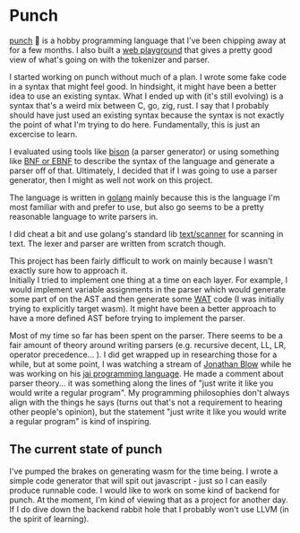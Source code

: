 # Punch
[punch](https://github.com/dfirebaugh/punch) 🥊 is a hobby programming language that I've been chipping away at for a few months.
I also built a [web playground](https://dfirebaugh.github.io/punch/) that gives a pretty good view of what's going on with the tokenizer and parser.

I started working on punch without much of a plan.  I wrote some fake code in a syntax that might feel good.  In hindsight, it might have been a better idea to use an existing syntax.  What I ended up with (it's still evolving) is a syntax that's a weird mix between C, go, zig, rust.  I say that I probably should have just used an existing syntax because the syntax is not exactly the point of what I'm trying to do here.  Fundamentally, this is just an excercise to learn.

I evaluated using tools like [bison](https://www.gnu.org/software/bison/) (a parser generator) or using something like [BNF or EBNF](https://en.wikipedia.org/wiki/Backus%E2%80%93Naur_form) to describe the syntax of the language and generate a parser off of that. Ultimately, I decided that if I was going to use a parser generator, then I might as well not work on this project. 

The language is written in [golang](https://go.dev/) mainly because this is the language I'm most familiar with and prefer to use, but also go seems to be a pretty reasonable language to write parsers in.

I did cheat a bit and use golang's standard lib [text/scanner](https://pkg.go.dev/text/scanner) for scanning in text.  The lexer and parser are written from scratch though.

This project has been fairly difficult to work on mainly because I wasn't exactly sure how to approach it.  
Initially I tried to implement one thing at a time on each layer.  For example, I would implement variable assignments in the parser which would generate some part of on the AST and then generate some [WAT](https://developer.mozilla.org/en-US/docs/WebAssembly/Understanding_the_text_format) code (I was initially trying to explicitly target wasm).
It might have been a better approach to have a more defined AST before trying to implement the parser.

Most of my time so far has been spent on the parser.  There seems to be a fair amount of theory around writing parsers (e.g. recursive decent, LL, LR, operator precedence... ).  I did get wrapped up in researching those for a while, but at some point, I was watching a stream of [Jonathan Blow](https://en.wikipedia.org/wiki/Jonathan_Blow) while he was working on his [jai programming language](https://github.com/BSVino/JaiPrimer/blob/master/JaiPrimer.md).  He made a comment about parser theory... it was something along the lines of "just write it like you would write a regular program".  My programming philosophies don't always align with the things he says (turns out that's not a requirement to hearing other people's opinion), but the statement "just write it like you would write a regular program" is kind of inspiring. 

## The current state of punch
I've pumped the brakes on generating wasm for the time being.  I wrote a simple code generator that will spit out javascript - just so I can easily produce runnable code.
I would like to work on some kind of backend for punch.  At the moment, I'm kind of viewing that as a project for another day.
If I do dive down the backend rabbit hole that I probably won't use LLVM (in the spirit of learning).

